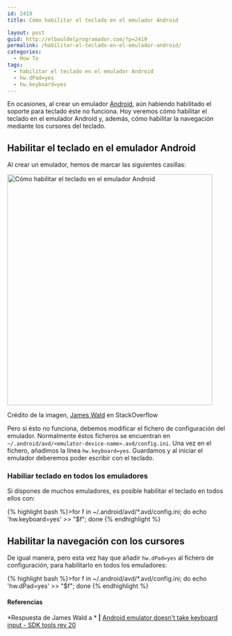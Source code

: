 ```yaml
---
id: 2419
title: Cómo habilitar el teclado en el emulador Android

layout: post
guid: http://elbauldelprogramador.com/?p=2419
permalink: /habilitar-el-teclado-en-el-emulador-android/
categories:
  - How To
tags:
  - habilitar el teclado en el emulador Android
  - hw.dPad=yes
  - hw.keyboard=yes
---
```

En ocasiones, al crear un emulador [Android][1], aún habiendo habilitado el soporte para teclado éste no funciona. Hoy veremos cómo habilitar el teclado en el emulador Android y, además, cómo habilitar la navegación mediante los cursores del teclado.

<!--more-->

## Habilitar el teclado en el emulador Android

Al crear un emulador, hemos de marcar las siguientes casillas:

<div id="attachment_2420" style="width: 482px" class="wp-caption aligncenter">
  <img src="http://elbauldelprogramador.com/content/uploads/2014/08/Cómo-habilitar-el-teclado-en-el-emulador-Android.png" alt="Cómo habilitar el teclado en el emulador Android" width="472" height="532" class="size-full wp-image-2420" />
  
  <p class="wp-caption-text">
    Crédito de la imagen, <a href="http://stackoverflow.com/users/204480/james-wald" title="Perfil en StackOverflow" target="_blank">James Wald</a> en StackOverflow
  </p>
</div>

Pero si ésto no funciona, debemos modificar el fichero de configuración del emulador. Normalmente éstos ficheros se encuentran en `~/.android/avd/<emulator-device-name>.avd/config.ini`. Una vez en el fichero, añadimos la línea `hw.keyboard=yes`. Guardamos y al iniciar el emulador deberemos poder escribir con el teclado.

### Habiliar teclado en todos los emuladores

Si dispones de muchos emuladores, es posible habilitar el teclado en todos ellos con:

{% highlight bash %}>for f in ~/.android/avd/*.avd/config.ini; do echo 'hw.keyboard=yes' >> "$f"; done
{% endhighlight %}

## Habilitar la navegación con los cursores

De igual manera, pero esta vez hay que añadir `hw.dPad=yes` al fichero de configuración, para habilitarlo en todos los emuladores:

{% highlight bash %}>for f in ~/.android/avd/*.avd/config.ini; do echo 'hw.dPad=yes' >> "$f"; done
{% endhighlight %}

#### Referencias

*Respuesta de James Wald a * **|** <a href="http://stackoverflow.com/a/11252510/1612432" target="_blank">Android emulator doesn't take keyboard input - SDK tools rev 20</a> 



 [1]: http://elbauldelprogramador.com/curso-programacion-android/ "Curso Programación Android"